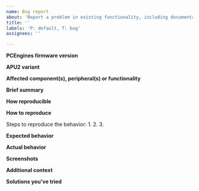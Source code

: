 ```yaml
---
name: Bug report
about: 'Report a problem in existing functionality, including documentation and infrastructure.'
title: ''
labels: 'P: default, T: bug'
assignees: ''

---
```



**PCEngines firmware version**
<!--(The version of PCEngines firmware you're using (e.g., `v4.14.0.4`))-->


**APU2 variant**
<!--(The variant of APU2 you're using (e.g., `apu2e0`))-->


**Affected component(s), peripheral(s) or functionality**
<!--(The component(s), peripheral(s) or functionality of APU2 that is not working as expected.)-->


**Brief summary**
<!--(A clear and concise summary of the bug.)-->


**How reproducible**
<!--(At what rate does the bug occur when the steps to reproduce are performed?)-->


**How to reproduce**

Steps to reproduce the behavior:
1. 
2. 
3. 

**Expected behavior**
<!--(A clear and concise description of what you expected to happen.)-->


**Actual behavior**
<!--(What actually happened instead of what you expected to happen.)-->


**Screenshots**
<!--(If applicable, add screenshots to help explain your problem.)-->


**Additional context**
<!--(Add any other context about the problem here.)-->


**Solutions you've tried**
<!--(If applicable, any solutions or workarounds you've already tried.)-->


